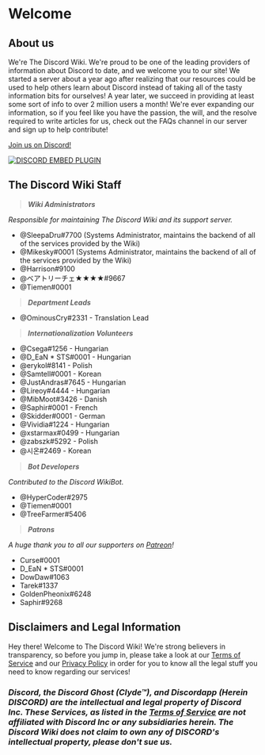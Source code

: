 <!-- TITLE: Home -->
<!-- SUBTITLE: Welcome to The Discord Wiki! -->

# Welcome
## About us

We're The Discord Wiki. We're proud to be one of the leading providers of information about Discord to date, and we welcome you to our site! We started a server about a year ago after realizing that our resources could be used to help others learn about Discord instead of taking all of the tasty information bits for ourselves! A year later, we succeed in providing at least some sort of info to over 2 million users a month! We're ever expanding our information, so if you feel like you have the passion, the will, and the resolve required to write articles for us, check out the FAQs channel in our server and sign up to help contribute!

[Join us on Discord!](https://discord.gg/ZRJ9Ghh)

<a href="https://discord.gg/ZRJ9Ghh">![DISCORD EMBED PLUGIN](https://discordapp.com/api/guilds/367460196148183040/widget.png?style=banner2)</a>

## The Discord Wiki Staff
> ***Wiki Administrators***

*Responsible for maintaining The Discord Wiki and its support server.*
* @SleepaDru#7700 (Systems Administrator, maintains the backend of all of the services provided by the Wiki)
* @Mikesky#0001 (Systems Administrator, maintains the backend of all of the services provided by the Wiki)
* @Harrison#9100
* @ベアトリーチェ★★★★#9667
* @Tiemen#0001

> ***Department Leads***

* @OminousCry#2331 - Translation Lead

> ***Internationalization Volunteers***

* @Csega#1256 - Hungarian
* @D_EaN * STS#0001 - Hungarian
* @erykol#8141 - Polish
* @Samtell#0001 - Korean
* @JustAndras#7645 - Hungarian
* @Lireoy#4444 - Hungarian
* @MibMoot#3426 - Danish
* @Saphir#0001 - French
* @Skidder#0001 - German
* @Vividia#1224 - Hungarian
* @xstarmax#0499 - Hungarian
* @zabszk#5292 - Polish
* @시온#2469 - Korean

> ***Bot Developers***

*Contributed to the Discord WikiBot.*
* @HyperCoder#2975
* @Tiemen#0001
* @TreeFarmer#5406

> ***Patrons***

*A huge thank you to all our supporters on [Patreon](https://www.patreon.com/TheDiscordWiki)!*

* Curse#0001
* D_EaN * STS#0001
* DowDaw#1063
* Tarek#1337
* GoldenPheonix#6248
* Saphir#9268

## Disclaimers and Legal Information
Hey there! Welcome to The Discord Wiki! We're strong believers in transparency, so before you jump in, please take a look at our [Terms of Service](/terms) and our [Privacy Policy](/privacy) in order for you to know all the legal stuff you need to know regarding our services!

### ***Discord, the Discord Ghost (Clyde™), and Discordapp (Herein DISCORD) are the intellectual and legal property of Discord Inc. These Services, as listed in the [Terms of Service](/terms) are not affiliated with Discord Inc or any subsidiaries herein. The Discord Wiki does not claim to own any of DISCORD's intellectual property, please don't sue us.***